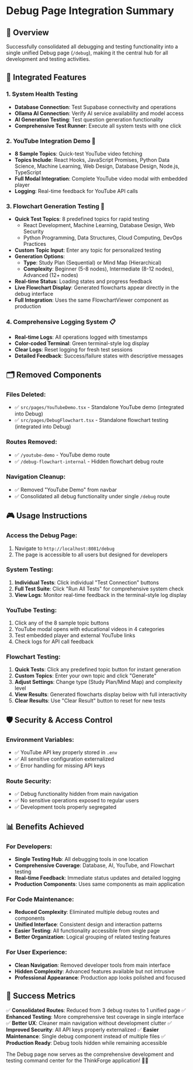# Debug Page Integration Summary

## 🎯 Overview
Successfully consolidated all debugging and testing functionality into a single unified Debug page (`/debug`), making it the central hub for all development and testing activities.

## 🚀 Integrated Features

### 1. **System Health Testing**
- **Database Connection**: Test Supabase connectivity and operations
- **Ollama AI Connection**: Verify AI service availability and model access
- **AI Generation Testing**: Test question generation functionality
- **Comprehensive Test Runner**: Execute all system tests with one click

### 2. **YouTube Integration Demo** 🎥
- **8 Sample Topics**: Quick-test YouTube video fetching
- **Topics Include**: React Hooks, JavaScript Promises, Python Data Science, Machine Learning, Web Design, Database Design, Node.js, TypeScript
- **Full Modal Integration**: Complete YouTube video modal with embedded player
- **Logging**: Real-time feedback for YouTube API calls

### 3. **Flowchart Generation Testing** 🧠
- **Quick Test Topics**: 8 predefined topics for rapid testing
  - React Development, Machine Learning, Database Design, Web Security
  - Python Programming, Data Structures, Cloud Computing, DevOps Practices
- **Custom Topic Input**: Enter any topic for personalized testing
- **Generation Options**:
  - **Type**: Study Plan (Sequential) or Mind Map (Hierarchical)
  - **Complexity**: Beginner (5-8 nodes), Intermediate (8-12 nodes), Advanced (12+ nodes)
- **Real-time Status**: Loading states and progress feedback
- **Live Flowchart Display**: Generated flowcharts appear directly in the debug interface
- **Full Integration**: Uses the same FlowchartViewer component as production

### 4. **Comprehensive Logging System** 📋
- **Real-time Logs**: All operations logged with timestamps
- **Color-coded Terminal**: Green terminal-style log display
- **Clear Logs**: Reset logging for fresh test sessions
- **Detailed Feedback**: Success/failure states with descriptive messages

## 🗂️ Removed Components

### Files Deleted:
- ✅ `src/pages/YouTubeDemo.tsx` - Standalone YouTube demo (integrated into Debug)
- ✅ `src/pages/DebugFlowchart.tsx` - Standalone flowchart testing (integrated into Debug)

### Routes Removed:
- ✅ `/youtube-demo` - YouTube demo route
- ✅ `/debug-flowchart-internal` - Hidden flowchart debug route

### Navigation Cleanup:
- ✅ Removed "YouTube Demo" from navbar
- ✅ Consolidated all debug functionality under single `/debug` route

## 🎮 Usage Instructions

### Access the Debug Page:
1. Navigate to `http://localhost:8081/debug`
2. The page is accessible to all users but designed for developers

### System Testing:
1. **Individual Tests**: Click individual "Test Connection" buttons
2. **Full Test Suite**: Click "Run All Tests" for comprehensive system check
3. **View Logs**: Monitor real-time feedback in the terminal-style log display

### YouTube Testing:
1. Click any of the 8 sample topic buttons
2. YouTube modal opens with educational videos in 4 categories
3. Test embedded player and external YouTube links
4. Check logs for API call feedback

### Flowchart Testing:
1. **Quick Tests**: Click any predefined topic button for instant generation
2. **Custom Topics**: Enter your own topic and click "Generate"
3. **Adjust Settings**: Change type (Study Plan/Mind Map) and complexity level
4. **View Results**: Generated flowcharts display below with full interactivity
5. **Clear Results**: Use "Clear Result" button to reset for new tests

## 🛡️ Security & Access Control

### Environment Variables:
- ✅ YouTube API key properly stored in `.env`
- ✅ All sensitive configuration externalized
- ✅ Error handling for missing API keys

### Route Security:
- ✅ Debug functionality hidden from main navigation
- ✅ No sensitive operations exposed to regular users
- ✅ Development tools properly segregated

## 📊 Benefits Achieved

### For Developers:
- **Single Testing Hub**: All debugging tools in one location
- **Comprehensive Coverage**: Database, AI, YouTube, and Flowchart testing
- **Real-time Feedback**: Immediate status updates and detailed logging
- **Production Components**: Uses same components as main application

### For Code Maintenance:
- **Reduced Complexity**: Eliminated multiple debug routes and components
- **Unified Interface**: Consistent design and interaction patterns
- **Easier Testing**: All functionality accessible from single page
- **Better Organization**: Logical grouping of related testing features

### For User Experience:
- **Clean Navigation**: Removed developer tools from main interface
- **Hidden Complexity**: Advanced features available but not intrusive
- **Professional Appearance**: Production app looks polished and focused

## 🎉 Success Metrics

✅ **Consolidated Routes**: Reduced from 3 debug routes to 1 unified page
✅ **Enhanced Testing**: More comprehensive test coverage in single interface  
✅ **Better UX**: Cleaner main navigation without development clutter
✅ **Improved Security**: All API keys properly externalized
✅ **Easier Maintenance**: Single debug component instead of multiple files
✅ **Production Ready**: Debug tools hidden while remaining accessible

The Debug page now serves as the comprehensive development and testing command center for the ThinkForge application! 🎯✨

